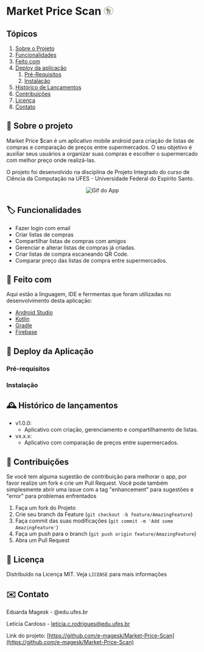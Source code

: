 
 # Market Price Scan <img src="Aplicativo-Android/app/src/main/res/drawable/logo_com_fundo.png" alt="Logo do App" width="5%"> 


<!-- ![Kotlin](https://img.shields.io/badge/kotlin-%237F52FF.svg?style=for-the-badge&logo=kotlin&logoColor=white) ![Firebase](https://img.shields.io/badge/Firebase-039BE5?style=for-the-badge&logo=Firebase&logoColor=white) ![Android Studio](https://img.shields.io/badge/Android%20Studio-3DDC84.svg?style=for-the-badge&logo=android-studio&logoColor=white) ![Android](https://img.shields.io/static/v1?label=made%20for&message=android&color=green&style=for-the-badge&logo=ANDROID)  -->

## Tópicos
  <ol>
    <li><a href="#sobre-o-projeto">Sobre o Projeto</a></li>
    <li><a href="#funcionalidades">Funcionalidades</a></li>
    <li><a href="#feito-com">Feito com</a></li>
    <li><a href="#deploy">Deploy da aplicação</a>
        <ol>
            <li><a href="#pre-requisitos">Pré-Requisitos</a></li>
            <li><a href="#instalacao">Instalação</a></li>
        </ol>
    </li>
    <li><a href="#historico">Histórico de Lançamentos</a></li>
    <li><a href="#contribuições">Contribuições</a></li>
    <li><a href="#licenca">Licença</a></li>
    <li><a href="#contato">Contato</a></li>
  </ol>


<div id="sobre-o-projeto"> </div>

## 📝 Sobre o projeto
Market Price $can é um aplicativo mobile android para criação de listas de compras e comparação de preços entre supermercados. O seu objetivo é auxiliar seus usuários a organizar suas compras e escolher o supermercado com melhor preço onde realizá-las. 

O projeto foi desenvolvido na disciplina de Projeto Integrado do curso de Ciência da Computação na UFES - Universidade Federal do Espírito Santo.

<div align=center>
<img src="img-readme/gifMPS.gif" alt="Gif do App" width="25%">
</div>

<div id="funcionalidades"> </div>

## :label: Funcionalidades

 * Fazer login com email 
 * Criar listas de compras
 * Compartilhar listas de compras com amigos
 * Gerenciar e alterar listas de compras já criadas.
 * Criar listas de compra escaneando QR Code.
 * Comparar preço das listas de compra entre supermercados.

<div id="feito-com"> </div>

## :hammer: Feito com

Aqui estão a linguagem, IDE e ferrmentas que foram utilizadas no desenvolvimento desta aplicação:

* [Android Studio](https://developer.android.com/studio)
* [Kotlin](https://kotlinlang.org/)
* [Gradle](https://gradle.org/)
* [Firebase](https://firebase.google.com/?hl=pt)

<div id="deploy"> </div>

## :calling: Deploy da Aplicação

### Pré-requisitos
### Instalação

<div id="historico"> </div>

## :mantelpiece_clock: Histórico de lançamentos

 * v1.0.0:
   * Aplicativo com criação, gerenciamento e compartilhamento de listas.
 * vx.x.x:
   * Aplicativo com comparação de preços entre supermercados.

<div id="contribuições"> </div>

## 🤝 Contribuições

Se você tem alguma sugestão de contribuição para melhorar o app, por favor realize um fork e crie um Pull Request. Você pode também simplesmente abrir uma issue com a tag "enhancement" para sugestões e "error" para problemas enfrentados

1. Faça um fork do Projeto
2. Crie seu branch da Feature (`git checkout -b feature/AmazingFeature`)
3. Faça commit das suas modificações (`git commit -m 'Add some AmazingFeature'`)
4. Faça um push para o branch (`git push origin feature/AmazingFeature`)
5. Abra um Pull Request


<div id="licenca"> </div>

## 🔐 Licença

Distribuído na Licença MIT. Veja `LICENSE` para mais informações


<div id="contato"> </div>

## ✉️ Contato

Eduarda Magesk - @edu.ufes.br

Letícia Cardoso - leticia.c.rodrigues@edu.ufes.br

Link do projeto: [https://github.com/e-magesk/Market-Price-Scan](https://github.com/e-magesk/Market-Price-Scan)

